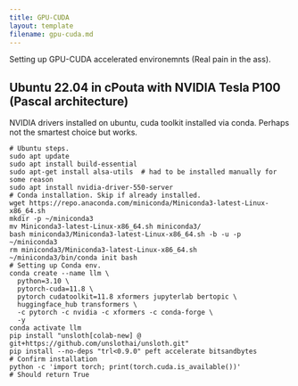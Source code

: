 ```yaml
---
title: GPU-CUDA
layout: template
filename: gpu-cuda.md
--- 
```


Setting up GPU-CUDA accelerated environemnts (Real pain in the ass).

## Ubuntu 22.04 in cPouta with NVIDIA Tesla P100 (Pascal architecture)

NVIDIA drivers installed on ubuntu, cuda toolkit installed via conda. Perhaps not the smartest choice but works.

```
# Ubuntu steps.
sudo apt update
sudo apt install build-essential
sudo apt-get install alsa-utils  # had to be installed manually for some reason
sudo apt install nvidia-driver-550-server
# Conda installation. Skip if already installed.
wget https://repo.anaconda.com/miniconda/Miniconda3-latest-Linux-x86_64.sh
mkdir -p ~/miniconda3
mv Miniconda3-latest-Linux-x86_64.sh miniconda3/
bash miniconda3/Miniconda3-latest-Linux-x86_64.sh -b -u -p ~/miniconda3
rm miniconda3/Miniconda3-latest-Linux-x86_64.sh
~/miniconda3/bin/conda init bash
# Setting up Conda env.
conda create --name llm \  
  python=3.10 \
  pytorch-cuda=11.8 \
  pytorch cudatoolkit=11.8 xformers jupyterlab bertopic \
  huggingface_hub transformers \
  -c pytorch -c nvidia -c xformers -c conda-forge \
  -y
conda activate llm
pip install "unsloth[colab-new] @ git+https://github.com/unslothai/unsloth.git"
pip install --no-deps "trl<0.9.0" peft accelerate bitsandbytes
# Confirm installation
python -c 'import torch; print(torch.cuda.is_available())'
# Should return True
```

